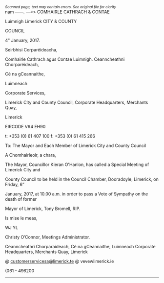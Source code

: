 *<small>Scanned page, text may contain errors. See original file for clarity</small>*  
nam ——_.
—=_>
COMHAIRLE
CATHRACH & CONTAE

Luimnigh
Limerick
CITY & COUNTY

COUNCIL

4" January, 2017.

Seirbhisi Corparéideacha,

Comhairle Cathrach agus Contae Luimnigh.
Ceanncheathni Chorparéideach,

Cé na gCeannaithe,

Luimneach

Corporate Services,

Limerick City and County Council,
Corporate Headquarters,
Merchants Quay,

Limerick

EIRCODE V94 EH90

t: +353 (0) 61 407 100
f: +353 (0) 61 415 266

To: The Mayor and Each Member of Limerick City and County Council

A Chomhairleoir, a chara,

The Mayor, Councillor Kieran O'Hanlon, has called a Special Meeting of Limerick City and

County Council to be held in the Council Chamber, Dooradoyle, Limerick, on Friday, 6”

January, 2017, at 10.00 a.m. in order to pass a Vote of Sympathy on the death of former

Mayor of Limerick, Tony Bromell, RIP.

Is mise le meas,

WJ YL

Christy O’Connor,
Meetings Administrator.

Ceanncheathri Chorparaideach, Cé na gCeannaithe, Luimneach
Corporate Headquarters, Merchants Quay, Limerick

@ customerservicesa@limerick.te
@ vevewlimerick.ie

(061 - 496200

---
